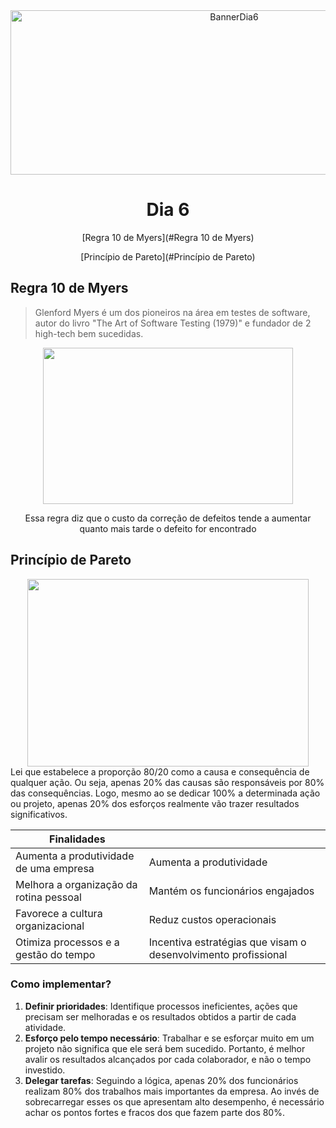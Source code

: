 <div align="center">
    <img src="Img/dia6.png" alt="BannerDia6" width="700px" height="263px">
    <h1> Dia 6 </h1>
    <p>[Regra 10 de Myers](#Regra 10 de Myers)</p>
    <p>[Princípio de Pareto](#Princípio de Pareto)</p>
</div>

## Regra 10 de Myers
> Glenford Myers é um dos pioneiros na área em testes de software, autor do livro "The Art of Software Testing (1979)" e fundador de 2 high-tech bem sucedidas.
<div align="center">
    <img src="https://3.bp.blogspot.com/-xkwnhSuDK8g/TxbtntvA-MI/AAAAAAAAAEk/huoAc2Ycpbk/s1600/custo.JPG" width="400px" height="250px">
    <p>Essa regra diz que o custo da correção de defeitos tende a aumentar quanto mais tarde o defeito for encontrado
</div>


## Princípio de Pareto
<div align="center">
    <img src="https://www.pontotel.com.br/wp-content/uploads/2022/08/lei-de-pareto-o-que-e-a-lei-de-pareto-1024x664.png" width="450px" height="300px">
</div>
Lei que estabelece a proporção 80/20 como a causa e consequência de qualquer ação. Ou seja, apenas 20% das causas são responsáveis por 80% das consequências. Logo, mesmo ao se dedicar 100% a determinada ação ou projeto, apenas 20% dos esforços realmente vão trazer resultados significativos. 


| Finalidades                           |                                                                          | 
|---------------------------------------|--------------------------------------------------------------------------|
|Aumenta a produtividade de uma empresa|Aumenta a produtividade                                                   |
|Melhora a organização da rotina pessoal|Mantém os funcionários engajados                                          |
|Favorece a cultura organizacional      |Reduz custos operacionais                                                 |
|Otimiza processos e a gestão do tempo  |Incentiva estratégias que visam o desenvolvimento profissional            |

### Como implementar?
1. **Definir prioridades**: Identifique processos ineficientes, ações que precisam ser melhoradas e os resultados obtidos a partir de cada atividade. 
2. **Esforço pelo tempo necessário**: Trabalhar e se esforçar muito em um projeto não significa que ele será bem sucedido. Portanto, é melhor avalir os resultados alcançados por cada colaborador, e não o tempo investido.
3. **Delegar tarefas**: Seguindo a lógica, apenas 20% dos funcionários realizam 80% dos trabalhos mais importantes da empresa. Ao invés de sobrecarregar esses os que apresentam alto desempenho, é necessário achar os pontos fortes e fracos dos que fazem parte dos 80%. 
